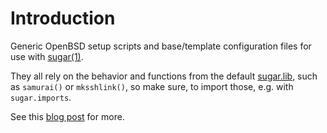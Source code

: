# Introduction
Generic OpenBSD setup scripts and base/template configuration
files for use with [sugar(1)][gh-mb-sugar-1].

They all rely on the behavior and functions from  the default
[sugar.lib][gh-mb-sugar-lib], such as ``samurai()`` or ``mksshlink()``,
so make sure, to import those, e.g. with ``sugar.imports``.

See this [blog post][tales-sugar] for more.

[gh-mb-sugar-1]:         https://github.com/mbivert/sugar/tree/master/sugar.1
[gh-mb-sugar-lib]:       https://github.com/mbivert/sugar/tree/master/sugar.lib
[gh-mb-osugar-lib-obsd]: https://github.com/mbivert/sugard-openbsd/tree/master/sugar.lib.OpenBSD

[tales-sugar]:       https://tales.mbivert.com/on-sugar/
